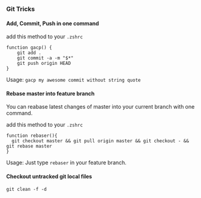 ### Git Tricks
#### Add, Commit, Push in one command

add this method to your `.zshrc`
```
function gacp() {
    git add .
    git commit -a -m "$*"
    git push origin HEAD
}
```

Usage: `gacp my awesome commit without string quote`

#### Rebase master into feature branch

You can reabase latest changes of master into your current branch with one command.

add this method to your `.zshrc`
```
function rebaser(){
  git checkout master && git pull origin master && git checkout - && git rebase master
}
```

Usage: Just type `rebaser` in your feature branch.

#### Checkout untracked git local files

`git clean -f -d`
